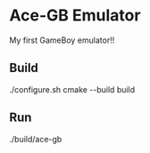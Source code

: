 # Ace-GB Emulator

My first GameBoy emulator!!


## Build

./configure.sh
cmake --build build


## Run

./build/ace-gb


